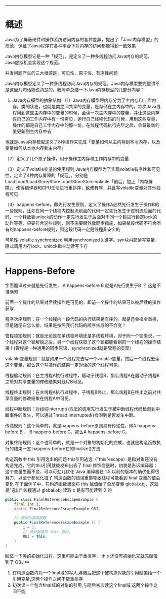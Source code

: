 ___
# 概述
Java为了屏蔽硬件和操作系统访问内存的各种差异，提出了「Java内存模型」的规范，保证了Java程序在各种平台下对内存的访问都能得到一致效果

Java内存模型它是一种「规范」，是定义了一种多线程访问Java内存的规范，Java虚拟机会实现这个规范。

并发问题产生的三大根源是，可见性、原子性、有序性问题

Java内存模型定义了一种多线程访问Java内存的规范。Java内存模型要完整讲不是这里几句话能说清楚的，我简单总结一下Java内存模型的几部分内容：
1. Java内存模型的抽象结构
（1）Java内存模型将内存分为了主内存和工作内存。类的状态，也就是类之间共享的变量，是存储在主内存中的，每次Java线程用到这些主内存中的变量的时候，会读一次主内存中的变量，并让这些内存在自己的工作内存中有一份拷贝，运行自己线程代码的时候，用到这些变量，操作的都是自己工作内存中的那一份。在线程代码执行完毕之后，会将最新的值更新到主内存中去

也就是Java内存模型定义了8种操作来完成「变量如何从主内存到本地内存，以及变量如何从本地内存到主内存」

（2）定义了几个原子操作，用于操作主内存和工作内存中的变量

（3）定义了volatile变量的使用规则
Java内存模型为了实现volatile有序性和可见性，定义了4种内存屏障的「规范」，分别是LoadLoad/LoadStore/StoreLoad/StoreStore
volatile「前后」加上「内存屏障」，使得编译器和CPU无法进行重排序，致使有序，并且写volatile变量对其他线程可见

（4）happens-before，即先行发生原则，定义了操作A必然先行发生于操作B的一些规则，比如在同一个线程内控制流前面的代码一定先行发生于控制流后面的代码、一个释放锁unlock的动作一定先行发生于后面对于同一个锁进行锁定lock的动作等等，只要符合这些规则，则不需要额外做同步措施，如果某段代码不符合所有的happens-before规则，则这段代码一定是线程非安全的

可见性
volatile
synchronized 利用synchronized关键字。syn块内部读写变量，隐式调用内存lock、unlock指主动读写丰存

___
# Happens-Before
字面翻译过来就是先行发生， A happens-before B 就是A先行发生于B ？
这是不准确的

前面一个操作的结果对后续操作是可见的，即前一个操作的结果可以被后续的操作获取

程序次序规则：在一个线程内一段代码的执行结果是有序的。就是还会指令重排，但是随便它怎么排，结果是按照我们代码的顺序生成的不会变！

管程锁定规则：就是无论是在单线程环境还是多线程环境，对于同一个锁来说，一个线程对这个锁解锁之后，另一个线程获取了这个锁都能看到前一个线程的操作结果！(管程是一种通用的同步原语，synchronized就是管程的实现）

volatile变量规则：就是如果一个线程先去写一个volatile变量，然后一个线程去读这个变量，那么这个写操作的结果一定对读的这个线程可见。

线程启动规则：在主线程A执行过程中，启动子线程B，那么线程A在启动子线程B之前对共享变量的修改结果对线程B可见。

线程终止规则：在主线程A执行过程中，子线程B终止，那么线程B在终止之前对共享变量的修改结果在线程A中可见。

线程中断规则：对线程interrupt()方法的调用先行发生于被中断线程代码检测到中断事件的发生，可以通过Thread.interrupted()检测到是否发生中断。

传递规则：这个简单的，就是happens-before原则具有传递性，即A happens-before B ， B happens-before C，那么A happens-before C。

对象终结规则：这个也简单的，就是一个对象的初始化的完成，也就是构造函数执行的结束一定 happens-before它的finalize()方法




构造函数中 this 引用逸出的问题
this引用逃逸（"this"escape）是指对象还没有构造完成，它的this引用就被发布出去了
final 修饰变量时，初衷是告诉编译器：这个变量生而不变，可以可劲儿优化
Java 编译器在 1.5 以前的版本的确优化得很努力，以至于都优化错了
构造函数的错误重排导致线程可能看到 final 变量的值会变化
在下面例子中，在构造函数里面将 this 赋值给了全局变量 global.obj，这就是“逸出”
线程通过 global.obj 读取 x 是有可能读到 0 的
```Java
public class FinalReferenceEscapeExample {
    final int i;
    static FinalReferenceEscapeExample OBJ;
 
    // 错误的构造函数
    public FinalReferenceEscapeExample () {
        i = 1;
        // 此处就是将 this 逸出，
        OBJ = this;
    }
}
```
回忆一下类的初始化过程。这里可能由于重排序， this 还没有初始化完就先赋值到了 OBJ 中


1. 在构造函数内对一个final域的写入,与随后把这个被构造对象的引用赋值给一个引用变量,这两个操作之间不能重排序
2. 初次读一个包含final域的对象的引用,与随后初次读这个final域,这两个操作之间不能